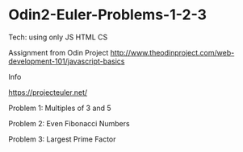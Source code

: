 Odin2-Euler-Problems-1-2-3
==========================

Tech: using only JS HTML CS

Assignment from Odin Project
http://www.theodinproject.com/web-development-101/javascript-basics

Info

https://projecteuler.net/

Problem 1: Multiples of 3 and 5

Problem 2: Even Fibonacci Numbers

Problem 3: Largest Prime Factor


